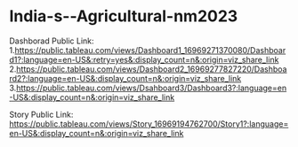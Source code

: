 # India-s--Agricultural-nm2023


Dashborad Public Link: 1.https://public.tableau.com/views/Dashboard1_16969271370080/Dashboard1?:language=en-US&:retry=yes&:display_count=n&:origin=viz_share_link
                      2.https://public.tableau.com/views/Dashboard2_16969277827220/Dashboard2?:language=en-US&:display_count=n&:origin=viz_share_link
                      3.https://public.tableau.com/views/Dsahboard3/Dashboard3?:language=en-US&:display_count=n&:origin=viz_share_link

Story Public Link: https://public.tableau.com/views/Story_16969194762700/Story1?:language=en-US&:display_count=n&:origin=viz_share_link
